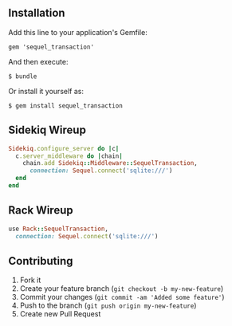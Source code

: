 ## Installation

Add this line to your application's Gemfile:

    gem 'sequel_transaction'

And then execute:

    $ bundle

Or install it yourself as:

    $ gem install sequel_transaction

## Sidekiq Wireup

```ruby
Sidekiq.configure_server do |c|
  c.server_middleware do |chain|
    chain.add Sidekiq::Middleware::SequelTransaction,
      connection: Sequel.connect('sqlite:///')
  end
end
```

## Rack Wireup

```ruby
use Rack::SequelTransaction,
  connection: Sequel.connect('sqlite:///')
```

## Contributing

1. Fork it
2. Create your feature branch (`git checkout -b my-new-feature`)
3. Commit your changes (`git commit -am 'Added some feature'`)
4. Push to the branch (`git push origin my-new-feature`)
5. Create new Pull Request
